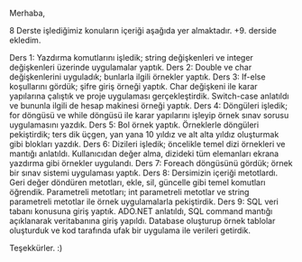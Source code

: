 Merhaba,

8 Derste işlediğimiz konuların içeriği aşağıda yer almaktadır. +9. derside ekledim.

Ders 1: Yazdırma komutlarını işledik; string değişkenleri ve integer değişkenleri üzerinde uygulamalar yaptık.
Ders 2: Double ve char değişkenlerini uyguladık; bunlarla ilgili örnekler yaptık.
Ders 3: If-else koşullarını gördük; şifre giriş örneği yaptık. Char değişkeni ile karar yapılarına çalıştık ve proje uygulaması gerçekleştirdik. Switch-case anlatıldı ve bununla ilgili de hesap makinesi örneği yaptık.
Ders 4: Döngüleri işledik; for döngüsü ve while döngüsü ile karar yapılarını işleyip örnek sınav sorusu uygulamasını yazdık.
Ders 5: Bol örnek yaptık. Örneklerle döngüleri pekiştirdik; ters dik üçgen, yan yana 10 yıldız ve alt alta yıldız oluşturmak gibi blokları yazdık.
Ders 6: Dizileri işledik; öncelikle temel dizi örnekleri ve mantığı anlatıldı. Kullanıcıdan değer alma, dizideki tüm elemanları ekrana yazdırma gibi örnekler uygulandı.
Ders 7: Foreach döngüsünü gördük; örnek bir sınav sistemi uygulaması yaptık.
Ders 8: Dersimizin içeriği metotlardı. Geri değer döndüren metotları, ekle, sil, güncelle gibi temel komutları öğrendik. Parametreli metotları; int parametreli metotlar ve string parametreli metotlar ile örnek uygulamalarla pekiştirdik.
Ders 9: SQL veri tabanı konusuna giriş yaptık. ADO.NET anlatıldı, SQL command mantığı açıklanarak veritabanına giriş yapıldı. Database oluşturup örnek tablolar oluşturduk ve kod tarafında ufak bir uygulama ile verileri getirdik.

Teşekkürler. :)
